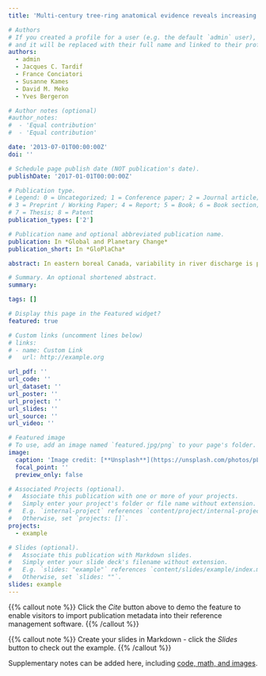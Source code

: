 ```yaml
---
title: 'Multi-century tree-ring anatomical evidence reveals increasing frequency and magnitude of spring discharge and floods in eastern boreal Canada'

# Authors
# If you created a profile for a user (e.g. the default `admin` user), write the username (folder name) here
# and it will be replaced with their full name and linked to their profile.
authors:
  - admin
  - Jacques C. Tardif
  - France Conciatori
  - Susanne Kames
  - David M. Meko
  - Yves Bergeron

# Author notes (optional)
#author_notes:
#  - 'Equal contribution'
#  - 'Equal contribution'

date: '2013-07-01T00:00:00Z'
doi: ''

# Schedule page publish date (NOT publication's date).
publishDate: '2017-01-01T00:00:00Z'

# Publication type.
# Legend: 0 = Uncategorized; 1 = Conference paper; 2 = Journal article;
# 3 = Preprint / Working Paper; 4 = Report; 5 = Book; 6 = Book section;
# 7 = Thesis; 8 = Patent
publication_types: ['2']

# Publication name and optional abbreviated publication name.
publication: In *Global and Planetary Change*
publication_short: In *GloPlaCha*

abstract: In eastern boreal Canada, variability in river discharge is poorly understood at the multi-century scale due to short instrumental records. In recent decades, increased magnitude and frequency of spring floods have raised concerns about the potential effects of climate change on flood risk. Unlike tree-ring width, flood rings have a demonstrated dendrochronological utility for reconstructing high discharge in boreal environments. In this study, twelve chronologies of earlywood vessel cross-sectional area (a new hydrological proxy) and ring width were developed from riparian Fraxinus nigra trees periodically flooded in spring. These chronologies were used as predictors of Harricana River spring discharge, which was reconstructed for the period 1771–2016. The reconstruction captured 69% of the variance over a 102-year calibration period. The reconstruction indicates that the magnitude and frequency of spring high discharge has increased since the end of the Little Ice Age (1850–1870 CE) and since 1950. The change from a multi-decadal frequency in the late 19th century to a decadal and then interannual frequency in the late 20th century is associated with an increase in snow cover over much of central-eastern Canada. The association between the reconstructed spring discharge and spring atmospheric circulation indices NINO3.4, AMO, NAO may also have changed in these periods and further work is needed to assess the stability of these associations. The correlation between reconstructed and instrumental spring discharge at the regional scale, as well as the shared features in reconstructed discharge and other paleorecords from subarctic Québec suggest a common hydrological signal across the study area and for the early 20th to 21st centuries. The unprecedently low and high spring discharge in recent decades compared to the historical natural variability of the last 250 years also suggests that the increase in flood frequency and magnitude originates from climate change.

# Summary. An optional shortened abstract.
summary: 

tags: []

# Display this page in the Featured widget?
featured: true

# Custom links (uncomment lines below)
# links:
# - name: Custom Link
#   url: http://example.org

url_pdf: ''
url_code: ''
url_dataset: ''
url_poster: ''
url_project: ''
url_slides: ''
url_source: ''
url_video: ''

# Featured image
# To use, add an image named `featured.jpg/png` to your page's folder.
image:
  caption: 'Image credit: [**Unsplash**](https://unsplash.com/photos/pLCdAaMFLTE)'
  focal_point: ''
  preview_only: false

# Associated Projects (optional).
#   Associate this publication with one or more of your projects.
#   Simply enter your project's folder or file name without extension.
#   E.g. `internal-project` references `content/project/internal-project/index.md`.
#   Otherwise, set `projects: []`.
projects:
  - example

# Slides (optional).
#   Associate this publication with Markdown slides.
#   Simply enter your slide deck's filename without extension.
#   E.g. `slides: "example"` references `content/slides/example/index.md`.
#   Otherwise, set `slides: ""`.
slides: example
---
```


{{% callout note %}}
Click the _Cite_ button above to demo the feature to enable visitors to import publication metadata into their reference management software.
{{% /callout %}}

{{% callout note %}}
Create your slides in Markdown - click the _Slides_ button to check out the example.
{{% /callout %}}

Supplementary notes can be added here, including [code, math, and images](https://wowchemy.com/docs/writing-markdown-latex/).
